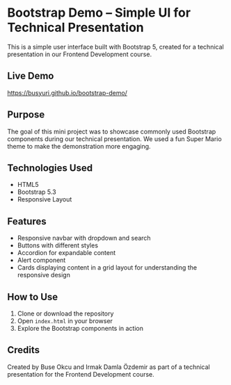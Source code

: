 # Bootstrap Demo – Simple UI for Technical Presentation

This is a simple user interface built with Bootstrap 5, created for a technical presentation in our Frontend Development course.

## Live Demo

https://busyuri.github.io/bootstrap-demo/

## Purpose

The goal of this mini project was to showcase commonly used Bootstrap components during our technical presentation. We used a fun Super Mario theme to make the demonstration more engaging.

## Technologies Used

- HTML5
- Bootstrap 5.3
- Responsive Layout

## Features

- Responsive navbar with dropdown and search
- Buttons with different styles
- Accordion for expandable content
- Alert component
- Cards displaying content in a grid layout for understanding the responsive design

## How to Use

1. Clone or download the repository
2. Open `index.html` in your browser
3. Explore the Bootstrap components in action

## Credits

Created by Buse Okcu and Irmak Damla Özdemir as part of a technical presentation for the Frontend Development course.
